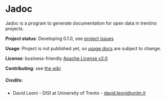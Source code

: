 Jadoc 
====

Jadoc is a program to generate documentation for open data in trentino projects.

**Project status**: Developing 0.1.0, see [project issues](https://github.com/opendatatrentino/jadoc/issues)

**Usage**: Project is not published yet, so [usage docs](docs/x.y/index.md) are subject to change. 

**License**: business-friendly [Apache License v2.0](https://github.com/opendatatrentino/jadoc/blob/master/LICENSE.txt)

**Contributing**: see [the wiki](https://github.com/opendatatrentino/jadoc/wiki)


##### Credits:

* David Leoni - DISI at University of Trento - david.leoni@unitn.it
